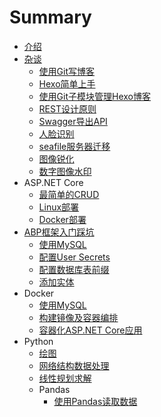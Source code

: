 # Summary

* [介绍](README.md)
* [杂谈](Other/README.md)
  * [使用Git写博客](Other/使用Git写博客.md)
  * [Hexo简单上手](Other/Hexo简单上手.md)
  * [使用Git子模块管理Hexo博客](Other/使用Git子模块管理Hexo博客.md)
  * [REST设计原则](Other/REST设计原则.md)
  * [Swagger导出API](Other/Swagger导出API.md)
  * [人脸识别](Other/人脸识别.md)
  * [seafile服务器迁移](Other/seafile服务器迁移.md)
  * [图像锐化](Other/图像锐化.md)
  * [数字图像水印](Other/数字图像水印.md)
* ASP.NET Core
  * [最简单的CRUD](ASPNETCore/最简单的CRUD.md)
  * [Linux部署](ASPNETCore/Linux部署.md)
  * [Docker部署](ASPNETCore/Docker部署.md)
* [ABP框架入门踩坑](ABP框架入门踩坑/README.md)
  * [使用MySQL](ABP框架入门踩坑/使用MySQL.md)
  * [配置User Secrets](ABP框架入门踩坑/配置UserSecrets.md)
  * [配置数据库表前缀](ABP框架入门踩坑/配置数据库表前缀.md)
  * [添加实体](ABP框架入门踩坑/添加实体.md)
* Docker
  * [使用MySQL](Docker/使用MySQL.md)
  * [构建镜像及容器编排](Docker/构建镜像及容器编排.md)
  * [容器化ASP.NET Core应用](Docker/容器化ASPNETCore应用.md)
* Python
  * [绘图](Python/绘图.md)
  * [网络结构数据处理](Python/网络结构数据处理.md)
  * [线性规划求解](Python/线性规划求解.md)
  * Pandas
    * [使用Pandas读取数据](Python/Pandas/使用Pandas读取数据.md)